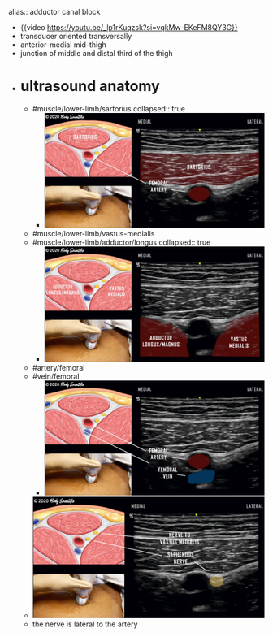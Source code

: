 alias:: adductor canal block

- {{video https://youtu.be/_lp1rKuqzsk?si=vqkMw-EKeFM8QY3G}}
- transducer oriented transversally
- anterior-medial mid-thigh
- junction of middle and distal third of the thigh
- # ultrasound anatomy
	- #muscle/lower-limb/sartorius
	  collapsed:: true
		- ![image.png](../assets/image_1694627489648_0.png)
	- #muscle/lower-limb/vastus-medialis
	- #muscle/lower-limb/adductor/longus
	  collapsed:: true
		- ![image.png](../assets/image_1694627512792_0.png)
	- #artery/femoral
	- #vein/femoral
		- ![image.png](../assets/image_1694627459049_0.png)
	- ![image.png](../assets/image_1694627549523_0.png)
	- the nerve is lateral to the artery